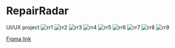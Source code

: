 # RepairRadar

UI/UX project
![rr1](https://github.com/CroAnna/RepairRadar/assets/90924342/ba448569-8512-447e-9678-16b548cfeaea)
![rr2](https://github.com/CroAnna/RepairRadar/assets/90924342/4147c01b-b841-49e5-a1e5-c23c24d6f5bc)
![rr3](https://github.com/CroAnna/RepairRadar/assets/90924342/2a0564e2-4cf0-42c9-b6b8-4be5231853fb)
![rr4](https://github.com/CroAnna/RepairRadar/assets/90924342/d1aecd25-429a-4ed6-9d79-64fa80240da3)
![rr5](https://github.com/CroAnna/RepairRadar/assets/90924342/3555b2b0-2f20-46b2-a94c-488564d9d77e)
![rr6](https://github.com/CroAnna/RepairRadar/assets/90924342/83777ec9-3b56-4979-8fdf-795c64fd69d4)
![rr7](https://github.com/CroAnna/RepairRadar/assets/90924342/4ea82ecb-16e4-4780-99bd-6c671bf1e353)
![rr8](https://github.com/CroAnna/RepairRadar/assets/90924342/8ce3ed4c-9035-46a0-bd8c-315318f2bf34)
![rr9](https://github.com/CroAnna/RepairRadar/assets/90924342/7d0efb1b-dd0d-432e-afa3-3913d639db08)

<a href="https://www.figma.com/file/UaV36U2nxAp00lURV2TKb7/RepairRadar?type=design&node-id=0%3A1&mode=design&t=9CvDSeBgcCpgPKkw-1">Figma link</a>

